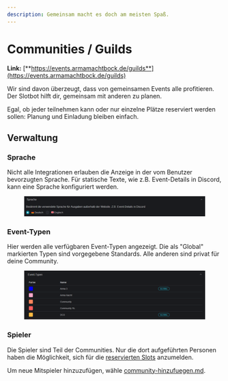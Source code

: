 ```yaml
---
description: Gemeinsam macht es doch am meisten Spaß.
---
```


# Communities / Guilds

**Link:** [**https://events.armamachtbock.de/guilds**](https://events.armamachtbock.de/guilds)

Wir sind davon überzeugt, dass von gemeinsamen Events alle profitieren. Der Slotbot hilft dir, gemeinsam mit anderen zu planen.

Egal, ob jeder teilnehmen kann oder nur einzelne Plätze reserviert werden sollen: Planung und Einladung bleiben einfach.

## Verwaltung

### Sprache

Nicht alle Integrationen erlauben die Anzeige in der vom Benutzer bevorzugten Sprache. Für statische Texte, wie z.B. Event-Details in Discord, kann eine Sprache konfiguriert werden.

<figure><img src="../.gitbook/assets/Slotbot-Guild-Language.png" alt=""><figcaption></figcaption></figure>

### Event-Typen

Hier werden alle verfügbaren Event-Typen angezeigt. Die als "Global" markierten Typen sind vorgegebene Standards. Alle anderen sind privat für deine Community.

<figure><img src="../.gitbook/assets/Slotbot-Guild-EventTypes.png" alt=""><figcaption></figcaption></figure>

### Spieler

Die Spieler sind Teil der Communities. Nur die dort aufgeführten Personen haben die Möglichkeit, sich für die [reservierten Slots](../eventerstellung/eventerstellung/#reservierung) anzumelden.

Um neue Mitspieler hinzuzufügen, wähle [community-hinzufuegen.md](../integrationen/discord/bot-befehle/community-hinzufuegen.md "mention").
